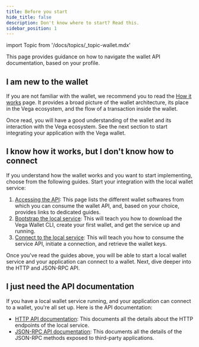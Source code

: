 ```yaml
---
title: Before you start
hide_title: false
description: Don't know where to start? Read this.
sidebar_position: 1
---
```


import Topic from '/docs/topics/_topic-wallet.mdx'

<Topic />

This page provides guidance on how to navigate the wallet API documentation, based on your profile.

## I am new to the wallet
If you are not familiar with the wallet, we recommend you to read the [How it works](how-it-works) page. It provides a broad picture of the wallet architecture, its place in the Vega ecosystem, and the flow of a transaction inside the wallet.

Once read, you will have a good understanding of the wallet and its interaction with the Vega ecosystem. See the next section to start integrating your application with the Vega wallet.

## I know how it works, but I don't know how to connect
If you understand how the wallet works and you want to start implementing, choose from the following guides. Start your integration with the local wallet service:

1. [Accessing the API](./accessing-api): This page lists the different wallet softwares from which you can consume the wallet API, and, based on your choice, provides links to dedicated guides.
2. [Bootstrap the local service](./how-to/bootstrap-local-service): This will teach you how to download the Vega Wallet CLI, create your first wallet, and get the service up and running.
3. [Connect to the local service](./how-to/connect-to-local-service): This will teach you how to consume the service API, initiate a connection, and retrieve the wallet keys.

Once you've read the guides above, you will be able to start a local wallet service and your application can connect to a wallet. Next, dive deeper into the HTTP and JSON-RPC API.

## I just need the API documentation
If you have a local wallet service running, and your application can connect to a wallet, you're all set up. Here is the API documentation:

- [HTTP API documentation](./reference/local-service/wallet-api.info.mdx): This documents all the details about the HTTP endpoints of the local service.
- [JSON-RPC API documentation](./reference/core/json-rpc.md): This documents all the details of the JSON-RPC methods exposed to third-party applications.
